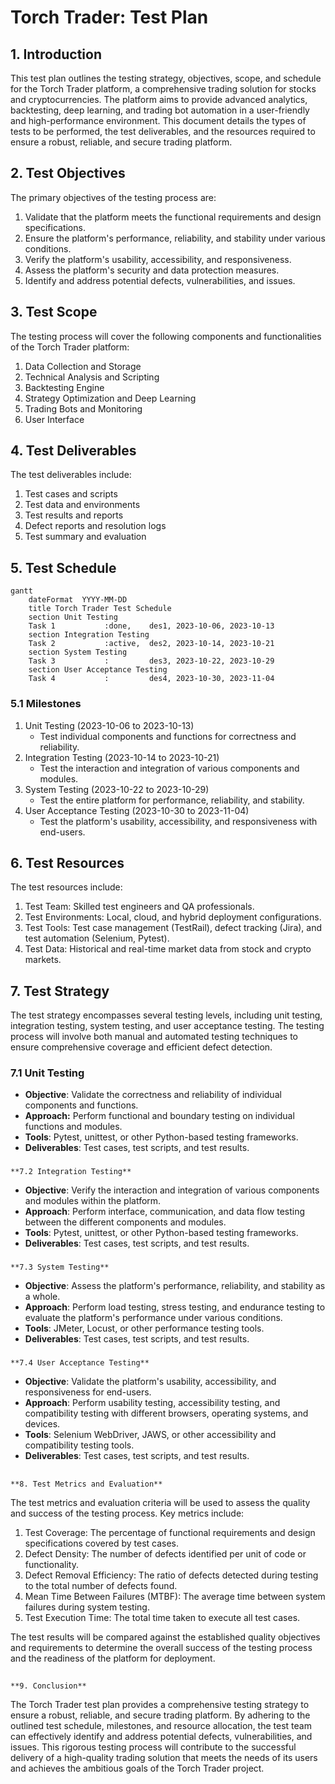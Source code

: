 # **Torch Trader: Test Plan**


## **1. Introduction**

This test plan outlines the testing strategy, objectives, scope, and schedule for the Torch Trader platform, a comprehensive trading solution for stocks and cryptocurrencies. The platform aims to provide advanced analytics, backtesting, deep learning, and trading bot automation in a user-friendly and high-performance environment. This document details the types of tests to be performed, the test deliverables, and the resources required to ensure a robust, reliable, and secure trading platform.


## **2. Test Objectives**

The primary objectives of the testing process are:



1. Validate that the platform meets the functional requirements and design specifications.
2. Ensure the platform's performance, reliability, and stability under various conditions.
3. Verify the platform's usability, accessibility, and responsiveness.
4. Assess the platform's security and data protection measures.
5. Identify and address potential defects, vulnerabilities, and issues.


## **3. Test Scope**

The testing process will cover the following components and functionalities of the Torch Trader platform:



1. Data Collection and Storage
2. Technical Analysis and Scripting
3. Backtesting Engine
4. Strategy Optimization and Deep Learning
5. Trading Bots and Monitoring
6. User Interface


## **4. Test Deliverables**

The test deliverables include:



1. Test cases and scripts
2. Test data and environments
3. Test results and reports
4. Defect reports and resolution logs
5. Test summary and evaluation


## **5. Test Schedule**




```mermaid
gantt
    dateFormat  YYYY-MM-DD
    title Torch Trader Test Schedule
    section Unit Testing
    Task 1           :done,    des1, 2023-10-06, 2023-10-13
    section Integration Testing
    Task 2           :active,  des2, 2023-10-14, 2023-10-21
    section System Testing
    Task 3           :         des3, 2023-10-22, 2023-10-29
    section User Acceptance Testing
    Task 4           :         des4, 2023-10-30, 2023-11-04
```



### **5.1 Milestones**



1. Unit Testing (2023-10-06 to 2023-10-13)
    * Test individual components and functions for correctness and reliability.
2. Integration Testing (2023-10-14 to 2023-10-21)
    * Test the interaction and integration of various components and modules.
3. System Testing (2023-10-22 to 2023-10-29)
    * Test the entire platform for performance, reliability, and stability.
4. User Acceptance Testing (2023-10-30 to 2023-11-04)
    * Test the platform's usability, accessibility, and responsiveness with end-users.


## **6. Test Resources**

The test resources include:



1. Test Team: Skilled test engineers and QA professionals.
2. Test Environments: Local, cloud, and hybrid deployment configurations.
3. Test Tools: Test case management (TestRail), defect tracking (Jira), and test automation (Selenium, Pytest).
4. Test Data: Historical and real-time market data from stock and crypto markets.


## **7. Test Strategy**

The test strategy encompasses several testing levels, including unit testing, integration testing, system testing, and user acceptance testing. The testing process will involve both manual and automated testing techniques to ensure comprehensive coverage and efficient defect detection.


### **7.1 Unit Testing**



* **Objective**: Validate the correctness and reliability of individual components and functions.
* **Approach:** Perform functional and boundary testing on individual functions and modules.
* **Tools**: Pytest, unittest, or other Python-based testing frameworks.
* **Deliverables**: Test cases, test scripts, and test results.

###
    **7.2 Integration Testing**

* **Objective**: Verify the interaction and integration of various components and modules within the platform.
* **Approach**: Perform interface, communication, and data flow testing between the different components and modules.
* **Tools**: Pytest, unittest, or other Python-based testing frameworks.
* **Deliverables**: Test cases, test scripts, and test results.

###
    **7.3 System Testing**

* **Objective**: Assess the platform's performance, reliability, and stability as a whole.
* **Approach**: Perform load testing, stress testing, and endurance testing to evaluate the platform's performance under various conditions.
* **Tools**: JMeter, Locust, or other performance testing tools.
* **Deliverables**: Test cases, test scripts, and test results.

###
    **7.4 User Acceptance Testing**

* **Objective**: Validate the platform's usability, accessibility, and responsiveness for end-users.
* **Approach**: Perform usability testing, accessibility testing, and compatibility testing with different browsers, operating systems, and devices.
* **Tools**: Selenium WebDriver, JAWS, or other accessibility and compatibility testing tools.
* **Deliverables**: Test cases, test scripts, and test results.

##
    **8. Test Metrics and Evaluation**


The test metrics and evaluation criteria will be used to assess the quality and success of the testing process. Key metrics include:



1. Test Coverage: The percentage of functional requirements and design specifications covered by test cases.
2. Defect Density: The number of defects identified per unit of code or functionality.
3. Defect Removal Efficiency: The ratio of defects detected during testing to the total number of defects found.
4. Mean Time Between Failures (MTBF): The average time between system failures during system testing.
5. Test Execution Time: The total time taken to execute all test cases.

The test results will be compared against the established quality objectives and requirements to determine the overall success of the testing process and the readiness of the platform for deployment.


##
    **9. Conclusion**

The Torch Trader test plan provides a comprehensive testing strategy to ensure a robust, reliable, and secure trading platform. By adhering to the outlined test schedule, milestones, and resource allocation, the test team can effectively identify and address potential defects, vulnerabilities, and issues. This rigorous testing process will contribute to the successful delivery of a high-quality trading solution that meets the needs of its users and achieves the ambitious goals of the Torch Trader project.
